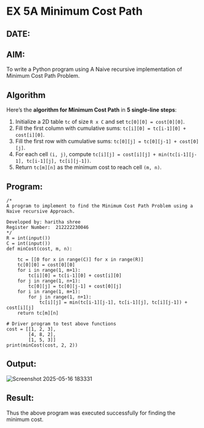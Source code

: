 # EX 5A Minimum Cost Path
## DATE:

## AIM:
To write a Python program using A Naive recursive implementation of Minimum Cost Path Problem.

## Algorithm
Here’s the **algorithm for Minimum Cost Path** in **5 single-line steps**:

1. Initialize a 2D table `tc` of size `R x C` and set `tc[0][0] = cost[0][0]`.
2. Fill the first column with cumulative sums: `tc[i][0] = tc[i-1][0] + cost[i][0]`.
3. Fill the first row with cumulative sums: `tc[0][j] = tc[0][j-1] + cost[0][j]`.
4. For each cell `(i, j)`, compute `tc[i][j] = cost[i][j] + min(tc[i-1][j-1], tc[i-1][j], tc[i][j-1])`.
5. Return `tc[m][n]` as the minimum cost to reach cell `(m, n)`.
  

## Program:
```
/*
A program to implement to find the Minimum Cost Path Problem using a  Naive recursive Approach.

Developed by: haritha shree
Register Number:  212222230046
*/
R = int(input())
C = int(input())
def minCost(cost, m, n):
 
    tc = [[0 for x in range(C)] for x in range(R)]
    tc[0][0] = cost[0][0]
    for i in range(1, m+1):
        tc[i][0] = tc[i-1][0] + cost[i][0]
    for j in range(1, n+1):
        tc[0][j] = tc[0][j-1] + cost[0][j]
    for i in range(1, m+1):
        for j in range(1, n+1):
            tc[i][j] = min(tc[i-1][j-1], tc[i-1][j], tc[i][j-1]) + cost[i][j]
    return tc[m][n]
 
# Driver program to test above functions
cost = [[1, 2, 3],
        [4, 8, 2],
        [1, 5, 3]]
print(minCost(cost, 2, 2))
```

## Output:
![Screenshot 2025-05-16 183331](https://github.com/user-attachments/assets/8c06f594-d400-4cd3-aba1-212d5e2d9000)



## Result:
Thus the above program was executed successfully for finding the minimum cost.

